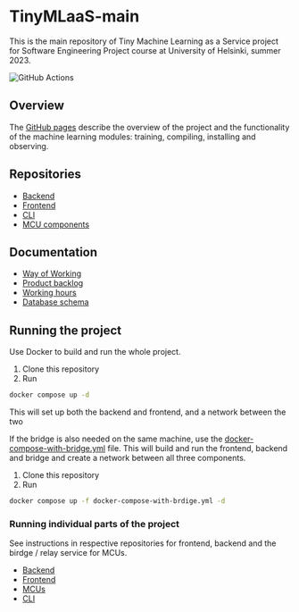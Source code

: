 # TinyMLaaS-main

<!-- WARNING: THIS FILE WAS AUTOGENERATED! DO NOT EDIT! -->

This is the main repository of Tiny Machine Learning as a Service
project for Software Engineering Project course at University of
Helsinki, summer 2023.

![GitHub
Actions](https://github.com/TinyMLaas/TinyMLaaS/actions/workflows/deploy_staging.yaml/badge.svg)

## Overview

The [GitHub pages](https://tinymlaas.github.io/TinyMLaaS/) describe the
overview of the project and the functionality of the machine learning
modules: training, compiling, installing and observing.

## Repositories

- [Backend](https://github.com/TinyMLaas/TinyML-backend)
- [Frontend](https://github.com/TinyMLaas/TinyML-frontend)
- [CLI](https://github.com/TinyMLaas/TinyML-CLI)
- [MCU components](https://github.com/TinyMLaas/TinyML-MCU)

## Documentation

- [Way of
  Working](https://github.com/TinyMLaas/TinyMLaaS/blob/main/docs/1sprint/WoW.md)
- [Product
  backlog](https://github.com/users/JeHugawa/projects/2/views/1)
- [Working
  hours](https://docs.google.com/spreadsheets/d/1J1mJxM4wm9pnEoq1daXKhHpsEiAHHjz8Hl4N5ZgT6HM/edit#gid=1517018599)
- [Database schema](https://dbdiagram.io/d/61b0bee48c901501c0e6e6dc)

## Running the project

Use Docker to build and run the whole project.

1.  Clone this repository
2.  Run

``` bash
docker compose up -d
```

This will set up both the backend and frontend, and a network between
the two

If the bridge is also needed on the same machine, use the
[docker-compose-with-bridge.yml](./docker-compose-with-bridge.yml) file.
This will build and run the frontend, backend and bridge and create a
network between all three components.

1.  Clone this repository
2.  Run

``` bash
docker compose up -f docker-compose-with-brdige.yml -d
```

### Running individual parts of the project

See instructions in respective repositories for frontend, backend and
the birdge / relay service for MCUs.

- [Backend](https://github.com/TinyMLaas/TinyML-backend#instructions-for-running-the-application)
- [Frontend](https://github.com/TinyMLaas/TinyML-frontend)
- [MCUs](https://github.com/TinyMLaas/TinyML-MCU)
- [CLI](https://github.com/TinyMLaas/TinyML-CLI)
